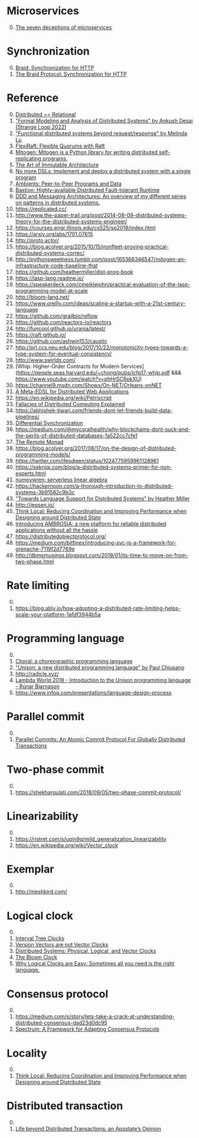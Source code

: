 # Microservices

0. [The seven deceptions of microservices](https://scottrogowski.com/the-seven-deceptions-of-microservices.html)

# Synchronization

0. [Braid: Synchronization for HTTP](https://braid.news/)
0. [The Braid Protocol: Synchronization for HTTP](https://tools.ietf.org/html/draft-toomim-braid-00)

# Reference

0. [Distributed == Relational](https://frest.substack.com/p/distributed-relational)
0. ["Formal Modeling and Analysis of Distributed Systems" by Ankush Desai (Strange Loop 2022)](https://www.youtube.com/watch?v=5YjsSDDWFDY)
0. ["Functional distributed systems beyond request/response" by Melinda Lu](https://www.youtube.com/watch?v=VWrpnT8rwVY)
0. [FlexiRaft: Flexible Quorums with Raft](https://www.cidrdb.org/cidr2023/papers/p83-yadav.pdf)
0. [Mitogen: Mitogen is a Python library for writing distributed self-replicating programs.](https://mitogen.networkgenomics.com/)
0. [The Art of Immutable Architecture](https://www.immutablearchitecture.com/)
0. [No more DSLs: Implement and deploy a distributed system with a single program](http://catern.com/integration.html)
0. [Ambients: Peer-to-Peer Programs and Data](https://ipfs.io/ipfs/QmPhPJE55GvqSz7Pwvkc8n9dbKmqGw6tUGTE1MgfNQvzsf)
0. [Bastion: Highly-available Distributed Fault-tolerant Runtime](https://bastion.rs/)
0. [DDD and Messaging Architectures: An overview of my different series on patterns in distributed systems.](http://verraes.net/2019/05/ddd-msg-arch/)
0. https://replicated.cc/
0. http://www.the-paper-trail.org/post/2014-08-09-distributed-systems-theory-for-the-distributed-systems-engineer/
0. https://courses.engr.illinois.edu/cs525/sp2018/index.html
0. https://arxiv.org/abs/1701.07615
0. http://proto.actor/
0. https://blog.acolyer.org/2015/10/15/ironfleet-proving-practical-distributed-systems-correc/
0. http://pythonsweetness.tumblr.com/post/165366346547/mitogen-an-infrastructure-code-baseline-that
0. https://github.com/heathermiller/dist-prog-book
0. https://lasp-lang.readme.io/
0. https://speakerdeck.com/cmeiklejohn/practical-evaluation-of-the-lasp-programming-model-at-scale
0. http://bloom-lang.net/
0. https://www.oreilly.com/ideas/scaling-a-startup-with-a-21st-century-language
0. https://github.com/grailbio/reflow
0. https://github.com/reactors-io/reactors
0. http://funcool.github.io/urania/latest/
0. https://raft.github.io/
0. https://github.com/ashwin153/caustic
0. http://prl.ccs.neu.edu/blog/2017/10/22/monotonicity-types-towards-a-type-system-for-eventual-consistency/
0. http://www.swirlds.com/
0. [Whip: Higher-Order Contracts for Modern Services](https://people.seas.harvard.edu/~chong/pubs/icfp17-whip.pdf &&& https://www.youtube.com/watch?v=phHrSC6pkXU)
0. https://channel9.msdn.com/Shows/On-NET/Orleans-onNET
0. [A Meta-EDSL for Distributed Web Applications](https://www.youtube.com/watch?v=Xzv6CfyXUdM)
0. https://en.wikipedia.org/wiki/Petriscript
0. [Fallacies of Distributed Computing Explained](http://www.rgoarchitects.com/Files/fallacies.pdf)
0. https://abhishek-tiwari.com/friends-dont-let-friends-build-data-pipelines/
0. [Differential Synchronization](https://neil.fraser.name/writing/sync/)
0. https://medium.com/@mycoralhealth/why-blockchains-dont-suck-and-the-perils-of-distributed-databases-1a522cc7cfe1
0. [The Remote Monad](http://www.ittc.ku.edu/research/thesis/documents/justin_dawson_thesis.pdf)
0. https://blog.acolyer.org/2017/08/17/on-the-design-of-distributed-programming-models/
0. https://twitter.com/ifesdjeen/status/1024775959961128961
0. https://sekniqi.com/blog/a-distributed-systems-primer-for-non-experts.html
0. [numpywren: serverless linear algebra](https://arxiv.org/abs/1810.09679)
0. https://hackernoon.com/a-thorough-introduction-to-distributed-systems-3b91562c9b3c
0. ["Towards Language Support for Distributed Systems" by Heather Miller](https://www.youtube.com/watch?v=IeBbiQZYmuY)
0. http://jepsen.io/
0. [Think Local: Reducing Coordination and Improving Performance when Designing around Distributed State](https://vimeo.com/304106598)
0. [Introducing AMBROSIA: a new platform for reliable distributed applications without all the hassle](https://cloudblogs.microsoft.com/opensource/2018/12/13/introducing-ambrosia-new-platform-distributed-applications/)
0. https://distributedobjectprotocol.org/
0. https://medium.com/bitfinex/introducing-svc-js-a-framework-for-grenache-7119f2d7769e
0. http://dbmsmusings.blogspot.com/2019/01/its-time-to-move-on-from-two-phase.html

# Rate limiting

0. []()
0. https://blog.ably.io/how-adopting-a-distributed-rate-limiting-helps-scale-your-platform-1afdf3944b5a

# Programming language

0. []()
0. [Choral: a choreographic programming language](https://www.choral-lang.org/)
0. ["Unison: a new distributed programming language" by Paul Chiusano](https://www.youtube.com/watch?v=gCWtkvDQ2ZI)
0. http://radicle.xyz/
0. [Lambda World 2018 - Introduction to the Unison programming language - Rúnar Bjarnason](https://www.youtube.com/watch?v=rp_Eild1aq8)
0. https://www.infoq.com/presentations/language-design-process

# Parallel commit

0. []()
0. [Parallel Commits: An Atomic Commit Protocol For Globally Distributed Transactions](https://www.cockroachlabs.com/blog/parallel-commits)

# Two-phase commit

0. []()
0. https://shekhargulati.com/2018/09/05/two-phase-commit-protocol/

# Linearizability

0. []()
0. https://ristret.com/s/uqin9q/mild_generalization_linearizability
0. https://en.wikipedia.org/wiki/Vector_clock

# Exemplar

0. []()
0. http://meshbird.com/

# Logical clock

0. []()
0. [Interval Tree Clocks](https://ferd.ca/interval-tree-clocks.html)
0. [Version Vectors are not Vector Clocks](https://haslab.wordpress.com/2011/07/08/version-vectors-are-not-vector-clocks/)
0. [Distributed Systems: Physical, Logical, and Vector Clocks](https://levelup.gitconnected.com/distributed-systems-physical-logical-and-vector-clocks-7ca989f5f780)
0. [The Bloom Clock](https://arxiv.org/pdf/1905.13064.pdf)
0. [Why Logical Clocks are Easy: Sometimes all you need is the right language.](https://queue.acm.org/detail.cfm?id=2917756)

# Consensus protocol

0. []()
0. https://medium.com/s/story/lets-take-a-crack-at-understanding-distributed-consensus-dad23d0dc95
0. [Spectrum: A Framework for Adapting Consensus Protocols](https://arxiv.org/abs/1902.05873)

# Locality

0. []()
0. [Think Local: Reducing Coordination and Improving Performance when Designing around Distributed State](https://vimeo.com/304106598)

# Distributed transaction

0. []()
0. [Life beyond Distributed Transactions: an Apostate’s Opinion](http://adrianmarriott.net/logosroot/papers/LifeBeyondTxns.pdf)

